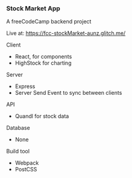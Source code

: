 ### Stock Market App
A freeCodeCamp backend project

Live at:
https://fcc-stockMarket-aunz.glitch.me/

Client
- React, for components
- HighStock for charting

Server
- Express
- Server Send Event to sync between clients

API
- Quandl for stock data

Database
- None

Build tool
- Webpack
- PostCSS

